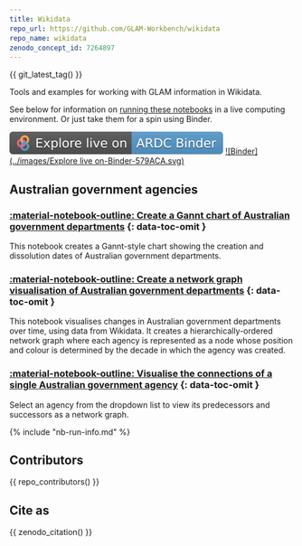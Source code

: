 ```yaml
---
title: Wikidata
repo_url: https://github.com/GLAM-Workbench/wikidata
repo_name: wikidata
zenodo_concept_id: 7264897
---
```


{{ git_latest_tag() }}

Tools and examples for working with GLAM information in Wikidata.

See below for information on [running these notebooks](#run-these-notebooks) in a live computing environment. Or just take them for a spin using Binder.

[![ARDC Binder](../images/explore-live-on-ardc-binder.svg)](https://binderhub.rc.nectar.org.au/v2/gh/GLAM-Workbench/{{repo_name}}/HEAD?urlpath=lab/tree/index.ipynb)
[![Binder](../images/Explore live on-Binder-579ACA.svg)](https://mybinder.org/v2/gh/GLAM-Workbench/{{repo_name}}/HEAD?urlpath=lab/tree/index.ipynb)

## Australian government agencies

### [:material-notebook-outline: Create a Gannt chart of Australian government departments](agencies-gannt-timeline.md) {: data-toc-omit }
This notebook creates a Gannt-style chart showing the creation and dissolution dates of Australian government departments.

### [:material-notebook-outline: Create a network graph visualisation of Australian government departments](govt-agencies-network.md) {: data-toc-omit }
This notebook visualises changes in Australian government departments over time, using data from Wikidata. It creates a hierarchically-ordered network graph where each agency is represented as a node whose position and colour is determined by the decade in which the agency was created.

### [:material-notebook-outline: Visualise the connections of a single Australian government agency](single-agency-network.md) {: data-toc-omit }
Select an agency from the dropdown list to view its predecessors and successors as a network graph.

<!-- START RUN INFO -->

{% include "nb-run-info.md" %}

<!-- END RUN INFO -->

## Contributors

{{ repo_contributors() }}

## Cite as

{{ zenodo_citation() }}